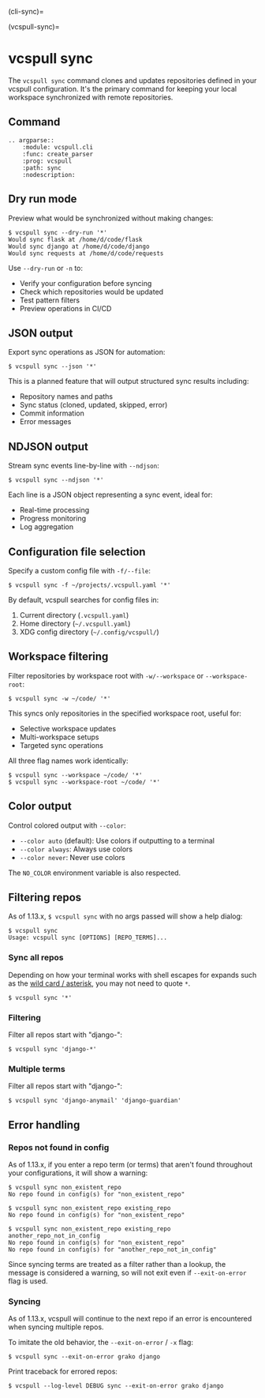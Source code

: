 (cli-sync)=

(vcspull-sync)=

# vcspull sync

The `vcspull sync` command clones and updates repositories defined in your
vcspull configuration. It's the primary command for keeping your local workspace
synchronized with remote repositories.

## Command

```{eval-rst}
.. argparse::
    :module: vcspull.cli
    :func: create_parser
    :prog: vcspull
    :path: sync
    :nodescription:
```

## Dry run mode

Preview what would be synchronized without making changes:

```console
$ vcspull sync --dry-run '*'
Would sync flask at /home/d/code/flask
Would sync django at /home/d/code/django
Would sync requests at /home/d/code/requests
```

Use `--dry-run` or `-n` to:
- Verify your configuration before syncing
- Check which repositories would be updated
- Test pattern filters
- Preview operations in CI/CD

## JSON output

Export sync operations as JSON for automation:

```console
$ vcspull sync --json '*'
```

This is a planned feature that will output structured sync results including:
- Repository names and paths
- Sync status (cloned, updated, skipped, error)
- Commit information
- Error messages

## NDJSON output

Stream sync events line-by-line with `--ndjson`:

```console
$ vcspull sync --ndjson '*'
```

Each line is a JSON object representing a sync event, ideal for:
- Real-time processing
- Progress monitoring
- Log aggregation

## Configuration file selection

Specify a custom config file with `-f/--file`:

```console
$ vcspull sync -f ~/projects/.vcspull.yaml '*'
```

By default, vcspull searches for config files in:
1. Current directory (`.vcspull.yaml`)
2. Home directory (`~/.vcspull.yaml`)
3. XDG config directory (`~/.config/vcspull/`)

## Workspace filtering

Filter repositories by workspace root with `-w/--workspace` or `--workspace-root`:

```console
$ vcspull sync -w ~/code/ '*'
```

This syncs only repositories in the specified workspace root,  useful for:
- Selective workspace updates
- Multi-workspace setups
- Targeted sync operations

All three flag names work identically:

```console
$ vcspull sync --workspace ~/code/ '*'
$ vcspull sync --workspace-root ~/code/ '*'
```

## Color output

Control colored output with `--color`:

- `--color auto` (default): Use colors if outputting to a terminal
- `--color always`: Always use colors
- `--color never`: Never use colors

The `NO_COLOR` environment variable is also respected.

## Filtering repos

As of 1.13.x, `$ vcspull sync` with no args passed will show a help dialog:

```console
$ vcspull sync
Usage: vcspull sync [OPTIONS] [REPO_TERMS]...
```

### Sync all repos

Depending on how your terminal works with shell escapes for expands such as the [wild card / asterisk], you may not need to quote `*`.

```console
$ vcspull sync '*'
```

[wild card / asterisk]: https://tldp.org/LDP/abs/html/special-chars.html#:~:text=wild%20card%20%5Basterisk%5D.

### Filtering

Filter all repos start with "django-":

```console
$ vcspull sync 'django-*'
```

### Multiple terms

Filter all repos start with "django-":

```console
$ vcspull sync 'django-anymail' 'django-guardian'
```

## Error handling

### Repos not found in config

As of 1.13.x, if you enter a repo term (or terms) that aren't found throughout
your configurations, it will show a warning:

```console
$ vcspull sync non_existent_repo
No repo found in config(s) for "non_existent_repo"
```

```console
$ vcspull sync non_existent_repo existing_repo
No repo found in config(s) for "non_existent_repo"
```

```console
$ vcspull sync non_existent_repo existing_repo another_repo_not_in_config
No repo found in config(s) for "non_existent_repo"
No repo found in config(s) for "another_repo_not_in_config"
```

Since syncing terms are treated as a filter rather than a lookup, the message is
considered a warning, so will not exit even if `--exit-on-error` flag is used.

### Syncing

As of 1.13.x, vcspull will continue to the next repo if an error is encountered when syncing multiple repos.

To imitate the old behavior, the `--exit-on-error` / `-x` flag:

```console
$ vcspull sync --exit-on-error grako django
```

Print traceback for errored repos:

```console
$ vcspull --log-level DEBUG sync --exit-on-error grako django
```

